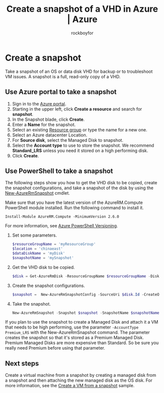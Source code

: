 ﻿---
title: Create a snapshot of a VHD in Azure | Azure
description: Learn how to create a copy of an Azure VM to use as a back up or for troubleshooting issues.
documentationcenter: ''
author: rockboyfor
manager: digimobile
editor: ''
tags: azure-resource-manager

ms.assetid: 15eb778e-fc07-45ef-bdc8-9090193a6d20
ms.service: virtual-machines-windows
ms.workload: infrastructure-services
ms.tgt_pltfrm: vm-windows
ms.devlang: na
ms.topic: article
origin.date: 10/09/2017
ms.date: 03/19/2018
ms.author: v-yeche

---
# Create a snapshot

Take a snapshot of an OS or data disk VHD for backup or to troubleshoot VM issues. A snapshot is a full, read-only copy of a VHD. 

## Use Azure portal to take a snapshot 

1. Sign in to the [Azure portal](https://portal.azure.cn).
2. Starting in the upper left, click **Create a resource** and search for **snapshot**.
3. In the Snapshot blade, click **Create**.
4. Enter a **Name** for the snapshot.
5. Select an existing [Resource group](../../azure-resource-manager/resource-group-overview.md#resource-groups) or type the name for a new one. 
6. Select an Azure datacenter Location.  
7. For **Source disk**, select the Managed Disk to snapshot.
8. Select the **Account type** to use to store the snapshot. We recommend **Standard_LRS** unless you need it stored on a high performing disk.
9. Click **Create**.

## Use PowerShell to take a snapshot
The following steps show you how to get the VHD disk to be copied, create the snapshot configurations, and take a snapshot of the disk by using the [New-AzureRmSnapshot](https://docs.microsoft.com/powershell/module/azurerm.compute/new-azurermsnapshot) cmdlet. 

Make sure that you have the latest version of the AzureRM.Compute PowerShell module installed. Run the following command to install it.

```
Install-Module AzureRM.Compute -MinimumVersion 2.6.0
```
For more information, see [Azure PowerShell Versioning](https://docs.microsoft.com/powershell/azure/overview).

1. Set some parameters. 

    ```powershell
    $resourceGroupName = 'myResourceGroup' 
    $location = 'chinaeast' 
    $dataDiskName = 'myDisk' 
    $snapshotName = 'mySnapshot'  
    ```

2. Get the VHD disk to be copied.

    ```powershell
    $disk = Get-AzureRmDisk -ResourceGroupName $resourceGroupName -DiskName $dataDiskName 
    ```
3. Create the snapshot configurations. 

    ```powershell
    $snapshot =  New-AzureRmSnapshotConfig -SourceUri $disk.Id -CreateOption Copy -Location $location 
    ```
4. Take the snapshot.

    ```powershell
    New-AzureRmSnapshot -Snapshot $snapshot -SnapshotName $snapshotName -ResourceGroupName $resourceGroupName 
    ```
If you plan to use the snapshot to create a Managed Disk and attach it a VM that needs to be high performing, use the parameter `-AccountType Premium_LRS` with the New-AzureRmSnapshot command. The parameter creates the snapshot so that it's stored as a Premium Managed Disk. Premium Managed Disks are more expensive than Standard. So be sure you really need Premium before using that parameter.

## Next steps

Create a virtual machine from a snapshot by creating a managed disk from a snapshot and then attaching the new managed disk as the OS disk. For more information, see the [Create a VM from a snapshot](./../scripts/virtual-machines-windows-powershell-sample-create-vm-from-snapshot.md?toc=%2fpowershell%2fmodule%2ftoc.json) sample.
<!--Update_Description: update meta properties, update link-->
